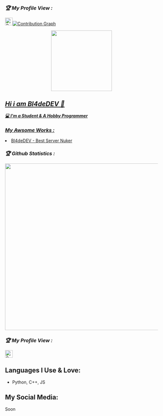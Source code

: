 <h3><b><i>🏆 My Profile View :</i></b></h3>
<a href="https://discord.gg/euMQqBF9uf"><img height="25" title="Counter"

![Contribution Graph](https://activity-graph.herokuapp.com/graph?username=Bl4deDEV&theme=dracula&bg_color=00000000&color=878787&line=4c8ed9&point=00000000&area=true&hide_border=tru)

<p align="center">
<!-- !Bl4deDEV Stats](https://github-profile-summary-cards.vercel.app/api/cards/repos-per-language?username=Bl4deDEV&theme=solarized_dark) -->
<img height="200" src="https://github-profile-summary-cards.vercel.app/api/cards/repos-per-language?username=Bl4deDEV&theme=solarized_dark"/>
</p>

<h2><b><i>Hi i am Bl4deDEV 👋</i></b></h2>
<b><i>💻 I'm a Student & A Hobby Programmer</i></b>

<h3><b><i> My Awsome Works :</i></b></h3>
<li> <a href="https://github.com/Bl4deDEV/Best-Discord-Server-Nuker-wizz-Bot">Bl4deDEV - Best Server Nuker</a>


<h3><b><i>🏆 Github Statistics :</i></b></h3>
<a href="https://github.com/Bl4deDEV"><img width=550 src="https://github-profile-trophy.vercel.app/?username=Bl4deDEV&theme=dracula&no-frame=true&title=Followers,Stars,Commit,Repository,Issues"/></a>

<h3><b><i>🏆 My Profile View :</i></b></h3>
<a href="https://github.com/Bl4deDEV"><img height="25" title="Counter" src="https://komarev.com/ghpvc/?username=Bl4deDEV&color=blueviolet&style=flat-square"></a>

## Languages I Use & Love:
- Python, C++, JS


## My Social Media:
Soon
 
